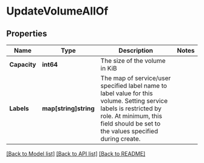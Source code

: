 # UpdateVolumeAllOf

## Properties

Name | Type | Description | Notes
------------ | ------------- | ------------- | -------------
**Capacity** | **int64** | The size of the volume in KiB | 
**Labels** | **map[string]string** | The map of service/user specified label name to label value for this volume. Setting service labels is restricted by role. At minimum, this field should be set to the values specified during create. | 

[[Back to Model list]](../README.md#documentation-for-models) [[Back to API list]](../README.md#documentation-for-api-endpoints) [[Back to README]](../README.md)


